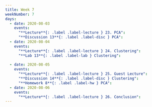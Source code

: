 ```yaml
---
title: Week 7
weekNumber: 7
days:
  - date: 2020-08-03
    events:
      "**Lecture**{: .label .label-lecture } 23. PCA":
      "**Discussion 13**{: .label .label-disc } PCA":
  - date: 2020-08-04
    events:
      "**Lecture**{: .label .label-lecture } 24. Clustering":
      "**Lab 13**{: .label .label-lab } Clustering":
      
  - date: 2020-08-05
    events:
      "**Lecture**{: .label .label-lecture } 25. Guest Lecture":
      "**Discussion 14**{: .label .label-disc } Clustering":
      "**Homework 8**{: .label .label-hw } PCA":
  - date: 2020-08-06
    events:
      "**Lecture**{: .label .label-lecture } 26. Conclusion":
---
```



<script src="../assets/js/highlight.js"></script>
